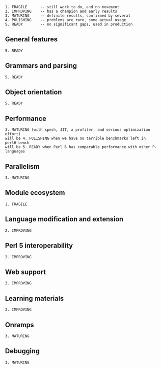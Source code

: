     1. FRAGILE      -- still work to do, and no movement
    2. IMPROVING    -- has a champion and early results
    3. MATURING     -- definite results, confirmed by several
    4. POLISHING    -- problems are rare, some actual usage
    5. READY        -- no significant gaps, used in production

## General features

    5. READY

## Grammars and parsing

    5. READY

## Object orientation

    5. READY

## Performance

    3. MATURING (with spesh, JIT, a profiler, and serious optimization effort)
    will be 4. POLISHING when we have no terrible benchmarks left in perl6-bench
    will be 5. READY when Perl 6 has comparable performance with other P-languages

## Parallelism

    3. MATURING

## Module ecosystem

    1. FRAGILE

## Language modification and extension

    2. IMPROVING

## Perl 5 interoperability

    2. IMPROVING

## Web support

    2. IMPROVING

## Learning materials

    2. IMPROVING

## Onramps

    3. MATURING

## Debugging

    3. MATURING